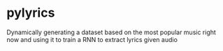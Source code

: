 # pylyrics

Dynamically generating a dataset based on the most popular music right now and using it to train a RNN to extract lyrics given audio
